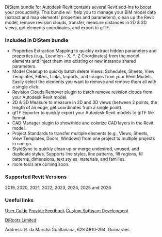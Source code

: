 DiStem bundle for Autodesk Revit contains several Revit add-ins to boost your productivity. This bundle will help you to manage your BIM model data (extract and map elements’ properties and parameters), clean up the Revit model, remove revision clouds, transfer, measure distances in 2D & 3D views, get elements coordinates, and export to glTF.

### Included in DiStem bundle
- Properties Extraction Mapping to quickly extract hidden parameters and properties (e.g., Location – X, Y, Z Coordinates) from the model elements and inject them into existing or new instance shared parameters.
- Model Cleanup to quickly batch delete Views, Schedules, Sheets, View Templates, Filters, Links, Imports, and Images from your Revit Models. Easily select the elements you want to remove and remove them all with a single click.
- Revision Clouds Remover plugin to batch remove revision clouds from your Autodesk Revit model.
- 2D & 3D Measure to measure in 2D and 3D views (between 2 points, the length of an edge, get coordinates from a single point).
- glTF Exporter to quickly export your Autodesk Revit models to glTF file format.
- CAD Manager plugin to show/hide and colorize CAD layers in the Revit model.
- Project Standards to transfer multiple elements (e.g., Views, Sheets, View Templates, Doors, Windows) from one project to multiple projects in one go.
- StyleSync to quickly clean up or merge undesired, unused, and duplicate styles. Supports line styles, line patterns, fill regions, fill patterns, dimensions, text styles, materials, and families.
- more tools are coming soon.

### Supported Revit Versions
2019, 2020, 2021, 2022, 2023, 2024, 2025 and 2026

### Useful links
[User Guide](https://docs.distem.diroots.com/) 
[Provide Feedback](https://diroots.com/contact-us/)
[Custom Software Development](https://diroots.com/custom-software-development/)

[DiRoots Limited](https://diroots.com/) 

Address:
R. da Marcha Gualtariana, 628
4810-264, Guimarães
